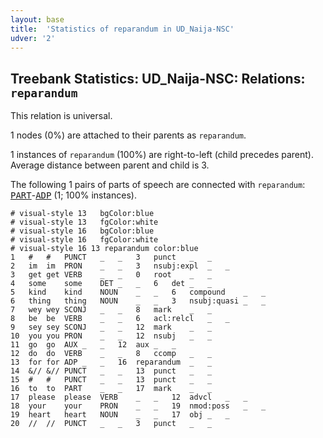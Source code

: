 ```yaml
---
layout: base
title:  'Statistics of reparandum in UD_Naija-NSC'
udver: '2'
---
```


## Treebank Statistics: UD_Naija-NSC: Relations: `reparandum`

This relation is universal.

1 nodes (0%) are attached to their parents as `reparandum`.

1 instances of `reparandum` (100%) are right-to-left (child precedes parent).
Average distance between parent and child is 3.

The following 1 pairs of parts of speech are connected with `reparandum`: <tt><a href="pcm_nsc-pos-PART.html">PART</a></tt>-<tt><a href="pcm_nsc-pos-ADP.html">ADP</a></tt> (1; 100% instances).


~~~ conllu
# visual-style 13	bgColor:blue
# visual-style 13	fgColor:white
# visual-style 16	bgColor:blue
# visual-style 16	fgColor:white
# visual-style 16 13 reparandum	color:blue
1	#	#	PUNCT	_	_	3	punct	_	_
2	im	im	PRON	_	_	3	nsubj:expl	_	_
3	get	get	VERB	_	_	0	root	_	_
4	some	some	DET	_	_	6	det	_	_
5	kind	kind	NOUN	_	_	6	compound	_	_
6	thing	thing	NOUN	_	_	3	nsubj:quasi	_	_
7	wey	wey	SCONJ	_	_	8	mark	_	_
8	be	be	VERB	_	_	6	acl:relcl	_	_
9	sey	sey	SCONJ	_	_	12	mark	_	_
10	you	you	PRON	_	_	12	nsubj	_	_
11	go	go	AUX	_	_	12	aux	_	_
12	do	do	VERB	_	_	8	ccomp	_	_
13	for	for	ADP	_	_	16	reparandum	_	_
14	&//	&//	PUNCT	_	_	13	punct	_	_
15	#	#	PUNCT	_	_	13	punct	_	_
16	to	to	PART	_	_	17	mark	_	_
17	please	please	VERB	_	_	12	advcl	_	_
18	your	your	PRON	_	_	19	nmod:poss	_	_
19	heart	heart	NOUN	_	_	17	obj	_	_
20	//	//	PUNCT	_	_	3	punct	_	_

~~~



